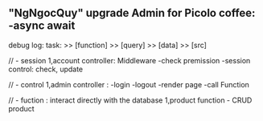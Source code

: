 "NgNgocQuy"
upgrade Admin for Picolo coffee:
    -async await
-----------------------------------------
debug log: task: >> [function] >> [query] >> [data] >> [src]

// - session
1,account controller:
    Middleware
    -check premission
    -session control: check, update

// - control
1,admin controller :
    -login
    -logout
    -render page
    -call Function

// - fuction : interact directly with the database
1,product function
    - CRUD product
